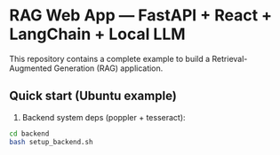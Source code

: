 # RAG Web App — FastAPI + React + LangChain + Local LLM


This repository contains a complete example to build a Retrieval-Augmented Generation (RAG) application.


## Quick start (Ubuntu example)


1. Backend system deps (poppler + tesseract):
```bash
cd backend
bash setup_backend.sh